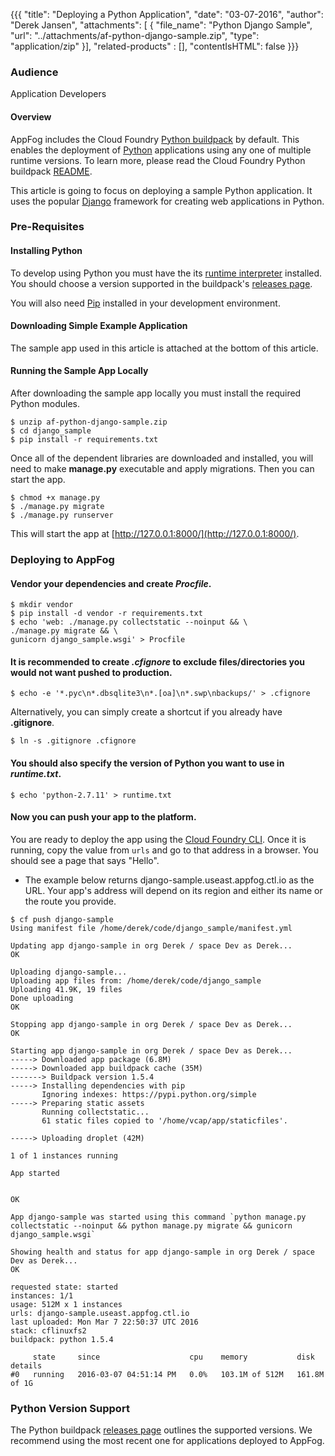{{{
  "title": "Deploying a Python Application",
  "date": "03-07-2016",
  "author": "Derek Jansen",
  "attachments": [
  {
    "file_name": "Python Django Sample",
    "url": "../attachments/af-python-django-sample.zip",
    "type": "application/zip"
  }],
  "related-products" : [],
  "contentIsHTML": false
}}}

### Audience
Application Developers

#### Overview
AppFog includes the Cloud Foundry [Python buildpack](https://github.com/cloudfoundry/python-buildpack) by default. This enables the deployment of [Python](https://www.python.org/) applications using any one of multiple runtime versions. To learn more, please read the Cloud Foundry Python buildpack [README](https://github.com/cloudfoundry/python-buildpack/blob/master/README.md).

This article is going to focus on deploying a sample Python application. It uses the popular [Django](https://www.djangoproject.com/) framework for creating web applications in Python.

### Pre-Requisites
#### Installing Python
To develop using Python you must have the its [runtime interpreter](https://wiki.python.org/moin/BeginnersGuide/Download) installed. You should choose a version supported in the buildpack's [releases page](https://github.com/cloudfoundry/python-buildpack/releases).

You will also need [Pip](https://pip.pypa.io/en/stable/installing/) installed in your development environment.

#### Downloading Simple Example Application
The sample app used in this article is attached at the bottom of this article.

#### Running the Sample App Locally
After downloading the sample app locally you must install the required Python modules.
```
$ unzip af-python-django-sample.zip
$ cd django_sample
$ pip install -r requirements.txt
```

Once all of the dependent libraries are downloaded and installed, you will need to make **manage.py** executable and apply migrations. Then you can start the app.
```
$ chmod +x manage.py
$ ./manage.py migrate
$ ./manage.py runserver
```

This will start the app at [http://127.0.0.1:8000/](http://127.0.0.1:8000/).

### Deploying to AppFog
#### Vendor your dependencies and create *Procfile*.
```
$ mkdir vendor
$ pip install -d vendor -r requirements.txt
$ echo 'web: ./manage.py collectstatic --noinput && \
./manage.py migrate && \
gunicorn django_sample.wsgi' > Procfile
```

#### It is recommended to create *.cfignore* to exclude files/directories you would not want pushed to production.
```
$ echo -e '*.pyc\n*.dbsqlite3\n*.[oa]\n*.swp\nbackups/' > .cfignore
```
Alternatively, you can simply create a shortcut if you already have **.gitignore**.
```
$ ln -s .gitignore .cfignore
```

#### You should also specify the version of Python you want to use in *runtime.txt*.
```
$ echo 'python-2.7.11' > runtime.txt
```

#### Now you can push your app to the platform.
You are ready to deploy the app using the [Cloud Foundry CLI](login-using-cf-cli.md). Once it is running, copy the value from `urls` and go to that address in a browser. You should see a page that says "Hello".
* The example below returns django-sample.useast.appfog.ctl.io as the URL. Your app's address will depend on its region and either its name or the route you provide.

```
$ cf push django-sample
Using manifest file /home/derek/code/django_sample/manifest.yml

Updating app django-sample in org Derek / space Dev as Derek...
OK

Uploading django-sample...
Uploading app files from: /home/derek/code/django_sample
Uploading 41.9K, 19 files
Done uploading               
OK

Stopping app django-sample in org Derek / space Dev as Derek...
OK

Starting app django-sample in org Derek / space Dev as Derek...
-----> Downloaded app package (6.8M)
-----> Downloaded app buildpack cache (35M)
-------> Buildpack version 1.5.4
-----> Installing dependencies with pip
       Ignoring indexes: https://pypi.python.org/simple
-----> Preparing static assets
       Running collectstatic...
       61 static files copied to '/home/vcap/app/staticfiles'.

-----> Uploading droplet (42M)

1 of 1 instances running

App started


OK

App django-sample was started using this command `python manage.py collectstatic --noinput && python manage.py migrate && gunicorn django_sample.wsgi`

Showing health and status for app django-sample in org Derek / space Dev as Derek...
OK

requested state: started
instances: 1/1
usage: 512M x 1 instances
urls: django-sample.useast.appfog.ctl.io
last uploaded: Mon Mar 7 22:50:37 UTC 2016
stack: cflinuxfs2
buildpack: python 1.5.4

     state     since                    cpu    memory           disk           details   
#0   running   2016-03-07 04:51:14 PM   0.0%   103.1M of 512M   161.8M of 1G
```

### Python Version Support

The Python buildpack [releases page](https://github.com/cloudfoundry/python-buildpack/releases) outlines the supported versions. We recommend using the most recent one for applications deployed to AppFog.
